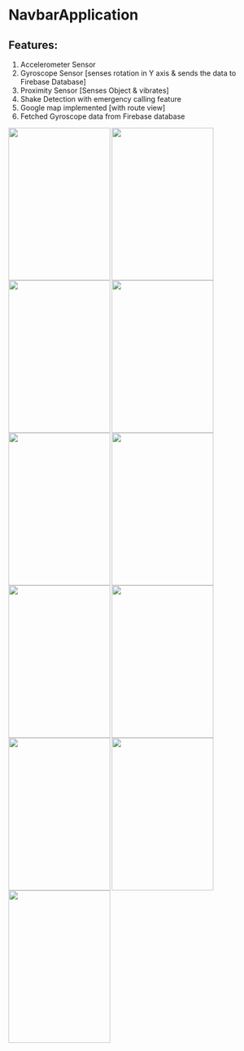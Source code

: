 # NavbarApplication
## Features:
1. Accelerometer Sensor
2. Gyroscope Sensor [senses rotation in Y axis & sends the data to Firebase Database]
3. Proximity Sensor [Senses Object & vibrates]
4. Shake Detection with emergency calling feature
5. Google map implemented [with route view]
6. Fetched Gyroscope data from Firebase database

<a href="url"><img src="https://user-images.githubusercontent.com/38793982/65912703-75d41400-e3f0-11e9-953f-72091c4e6f54.png" align="left" height="300" width="200" ></a> <a href="url"><img src="https://user-images.githubusercontent.com/38793982/65913515-e4fe3800-e3f1-11e9-953d-1596f6087896.png" align="left" height="300" width="200" ></a> <a href="url"><img src="https://user-images.githubusercontent.com/38793982/65913663-1aa32100-e3f2-11e9-8362-497cfd09232a.png" align="left" height="300" width="200" ></a> 
<br  />
&nbsp;
<a href="url"><img src="https://user-images.githubusercontent.com/38793982/65913667-1bd44e00-e3f2-11e9-8b82-65c00de82463.png" align="left" height="300" width="200" ></a> <a href="url"><img src="https://user-images.githubusercontent.com/38793982/65913666-1bd44e00-e3f2-11e9-8756-87c2b70d49a2.png" align="left" height="300" width="200" ></a> <a href="url"><img src="https://user-images.githubusercontent.com/38793982/65913659-18d95d80-e3f2-11e9-9488-fd33e9631c7a.png" align="left" height="300" width="200" ></a> 
<br  />
<a href="url"><img src="https://user-images.githubusercontent.com/38793982/65913655-1840c700-e3f2-11e9-9b8d-5d2941d717a0.png" align="left" height="300" width="200" ></a> <a href="url"><img src="https://user-images.githubusercontent.com/38793982/65913652-17a83080-e3f2-11e9-8401-c0ebb57cc2fa.png" align="left" height="300" width="200" ></a> <a href="url"><img src="https://user-images.githubusercontent.com/38793982/65913650-170f9a00-e3f2-11e9-9ef9-9ab33bde0716.png" align="left" height="300" width="200" ></a>

<br  />

<a href="url"><img src="https://user-images.githubusercontent.com/38793982/65913653-1840c700-e3f2-11e9-8034-db27e354aebf.png" align="left" height="300" width="200" ></a> <a href="url"><img src="https://user-images.githubusercontent.com/38793982/65913662-1a0a8a80-e3f2-11e9-8770-7763d6d076bd.png" align="left" height="300" width="200" ></a>
